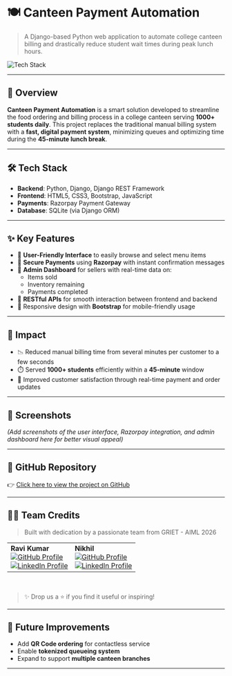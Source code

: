 # 🍽️ Canteen Payment Automation

> A Django-based Python web application to automate college canteen billing and drastically reduce student wait times during peak lunch hours.

![Tech Stack](https://img.shields.io/badge/Tech-Django%20%7C%20Bootstrap%20%7C%20Razorpay%20%7C%20REST%20API-blueviolet?style=flat-square)

---

## 🚀 Overview

**Canteen Payment Automation** is a smart solution developed to streamline the food ordering and billing process in a college canteen serving **1000+ students daily**. This project replaces the traditional manual billing system with a **fast, digital payment system**, minimizing queues and optimizing time during the **45-minute lunch break**.

---

## 🛠️ Tech Stack

- **Backend**: Python, Django, Django REST Framework
- **Frontend**: HTML5, CSS3, Bootstrap, JavaScript
- **Payments**: Razorpay Payment Gateway
- **Database**: SQLite (via Django ORM)

---

## ✨ Key Features

- 🔹 **User-Friendly Interface** to easily browse and select menu items
- 🔹 **Secure Payments** using **Razorpay** with instant confirmation messages
- 🔹 **Admin Dashboard** for sellers with real-time data on:
  - Items sold
  - Inventory remaining
  - Payments completed
- 🔹 **RESTful APIs** for smooth interaction between frontend and backend
- 🔹 Responsive design with **Bootstrap** for mobile-friendly usage

---

## 🎯 Impact

- 📉 Reduced manual billing time from several minutes per customer to a few seconds
- ⏱️ Served **1000+ students** efficiently within a **45-minute** window
- 📲 Improved customer satisfaction through real-time payment and order updates

---

## 📸 Screenshots

*(Add screenshots of the user interface, Razorpay integration, and admin dashboard here for better visual appeal)*

---

## 🔗 GitHub Repository

👉 [Click here to view the project on GitHub](https://github.com/your-username/Canteen-Payment-Automation)

---
## 🧑‍💻 Team Credits

> Built with dedication by a passionate team from GRIET - AIML 2026

<table>
  <tr>
    <td>
      <strong>Ravi Kumar</strong><br>
      <a href="https://github.com/ravikumarr1802">
        <img src="https://img.shields.io/badge/GitHub-Profile-informational?logo=github&style=flat-square" alt="GitHub Profile">
      </a><br>
      <a href="https://www.linkedin.com/in/ravikumar-rangu/">
        <img src="https://img.shields.io/badge/LinkedIn-Connect-blue?logo=linkedin&style=flat-square" alt="LinkedIn Profile">
      </a>
    </td>
    <td>
      <strong>Nikhil</strong><br>
      <a href="https://github.com/NIKHILV11">
        <img src="https://img.shields.io/badge/GitHub-Profile-informational?logo=github&style=flat-square" alt="GitHub Profile">
      </a><br>
      <a href="https://www.linkedin.com/in/vallapuneni-nikhil-2b66b2279/">
        <img src="https://img.shields.io/badge/LinkedIn-Connect-blue?logo=linkedin&style=flat-square" alt="LinkedIn Profile">
      </a>
    </td>
  </tr>
</table>

<br>

>✨ Drop us a ⭐ if you find it useful or inspiring!

---

## 📌 Future Improvements

- Add **QR Code ordering** for contactless service  
- Enable **tokenized queueing system**  
- Expand to support **multiple canteen branches**

---
